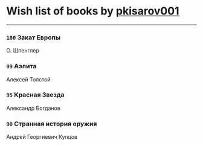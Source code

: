 # Wish list of books by [pkisarov001](http://openid.yandex.ru/pkisarov001/)
---

### `100` Закат Европы
О. Шпенглер

### `99` Аэлита
Алексей Толстой

### `95` Красная Звезда
Александр Богданов

### `90` Странная история оружия
Андрей Георгиевич Купцов

